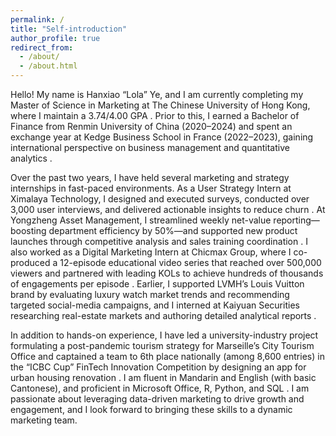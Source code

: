 ```yaml
---
permalink: /
title: "Self-introduction"
author_profile: true
redirect_from: 
  - /about/
  - /about.html
---
```


Hello! My name is Hanxiao “Lola” Ye, and I am currently completing my Master of Science in Marketing at The Chinese University of Hong Kong, where I maintain a 3.74/4.00 GPA . Prior to this, I earned a Bachelor of Finance from Renmin University of China (2020–2024) and spent an exchange year at Kedge Business School in France (2022–2023), gaining international perspective on business management and quantitative analytics .

Over the past two years, I have held several marketing and strategy internships in fast-paced environments. As a User Strategy Intern at Ximalaya Technology, I designed and executed surveys, conducted over 3,000 user interviews, and delivered actionable insights to reduce churn . At Yongzheng Asset Management, I streamlined weekly net-value reporting—boosting department efficiency by 50%—and supported new product launches through competitive analysis and sales training coordination . I also worked as a Digital Marketing Intern at Chicmax Group, where I co-produced a 12-episode educational video series that reached over 500,000 viewers and partnered with leading KOLs to achieve hundreds of thousands of engagements per episode . Earlier, I supported LVMH’s Louis Vuitton brand by evaluating luxury watch market trends and recommending targeted social-media campaigns, and I interned at Kaiyuan Securities researching real-estate markets and authoring detailed analytical reports .

In addition to hands-on experience, I have led a university-industry project formulating a post-pandemic tourism strategy for Marseille’s City Tourism Office and captained a team to 6th place nationally (among 8,600 entries) in the “ICBC Cup” FinTech Innovation Competition by designing an app for urban housing renovation . I am fluent in Mandarin and English (with basic Cantonese), and proficient in Microsoft Office, R, Python, and SQL . I am passionate about leveraging data-driven marketing to drive growth and engagement, and I look forward to bringing these skills to a dynamic marketing team.
